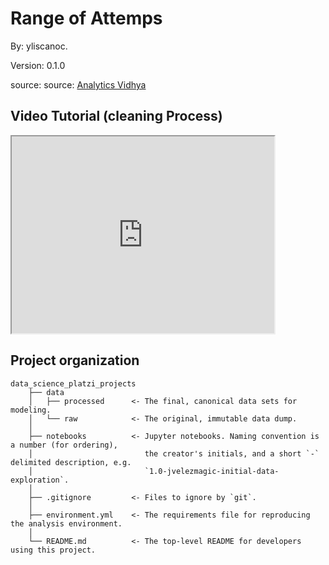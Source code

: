 # Range of Attemps

By: yliscanoc.

Version: 0.1.0

source: source: [Analytics Vidhya](https://datahack.analyticsvidhya.com/contest/practice-problem-recommendation-engine/#ProblemStatement)

## Video Tutorial (cleaning Process)
<iframe width="420" height="315"
    src="https://youtu.be/wKXctcdKGu4">
</iframe>

## Project organization

    data_science_platzi_projects
        ├── data
        │   ├── processed      <- The final, canonical data sets for modeling.
        │   └── raw            <- The original, immutable data dump.
        │
        ├── notebooks          <- Jupyter notebooks. Naming convention is a number (for ordering),
        │                         the creator's initials, and a short `-` delimited description, e.g.
        │                         `1.0-jvelezmagic-initial-data-exploration`.
        │
        ├── .gitignore         <- Files to ignore by `git`.
        │
        ├── environment.yml    <- The requirements file for reproducing the analysis environment.
        │
        └── README.md          <- The top-level README for developers using this project.
